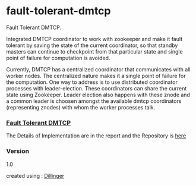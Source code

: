 # fault-tolerant-dmtcp
Fault Tolerant DMTCP.

Integrated DMTCP coordinator to work with zookeeper and make it fault tolerant by saving the state of the current coordinator, so that standby masters can continue to checkpoint from that particular state and single point of failure for computation is avoided.

Currently, DMTCP has a centralized coordinator that communicates with all worker nodes. The centralized nature makes it a single point of failure for the computation. One way to address is to use distributed coordinator processes with leader-election. These coordinators can share the current state using Zookeeper. Leader election also happens with these znode and a common leader is choosen amongst the available dmtcp coordinators (representing znodes) with whom the worker processes talk.

### [Fault Tolerant DMTCP](https://github.com/dixitk13/dmtcp/blob/master/Fault_tolerant_DMTCP_Coordinator_Project_Report.pdf)
The Details of Implementation are in the report and the Repository is [here](https://github.com/dixitk13/dmtcp)

### Version
1.0

created using : [Dillinger](http://dillinger.io/)
